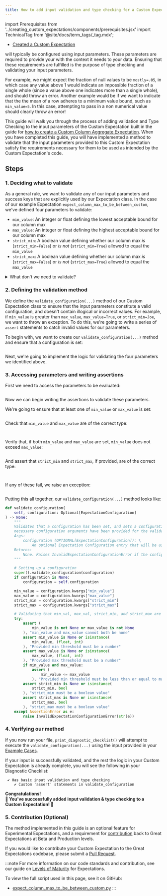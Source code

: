 ```yaml
---
title: How to add input validation and type checking for a Custom Expectation 
---
```


import Prerequisites from '../creating_custom_expectations/components/prerequisites.jsx'
import TechnicalTag from '@site/docs/term_tags/_tag.mdx';

<Prerequisites>

 - [Created a Custom Expectation](../creating_custom_expectations/overview.md)

</Prerequisites>

<p class="markdown"><TechnicalTag tag="expectation" text="Expectations" /> will typically be configured using input parameters. These parameters are required to provide your <TechnicalTag tag="custom_expectation" text="Custom Expectation" /> with the context it needs to <TechnicalTag tag="validation" text="Validate" /> your data.  Ensuring that these requirements are fulfilled is the purpose of type checking and validating your input parameters.</p>

For example, we might expect the fraction of null values to be `mostly=.05`, in which case any value above 1 would indicate an impossible fraction of a single whole (since a value above one indicates more than a single whole), and should throw an error. Another example would be if we want to indicate that the the mean of a row adheres to a minimum value bound, such as `min_value=5`. In this case, attempting to pass in a non numerical value should clearly throw an error!

This guide will walk you through the process of adding validation and Type Checking to the input parameters of the Custom Expectation built in the guide for [how to create a Custom Column Aggregate Expectation](../creating_custom_expectations/how_to_create_custom_column_aggregate_expectations.md). When you have completed this guide, you will have implemented a method to validate that the input parameters provided to this Custom Expectation satisfy the requirements necessary for them to be used as intended by the Custom Expectation's code.

## Steps

### 1. Deciding what to validate

As a general rule, we want to validate any of our input parameters and success keys that are explicitly used by our Expectation class.
In the case of our example Expectation `expect_column_max_to_be_between_custom`, we've defined four parameters to validate:

- `min_value`: An integer or float defining the lowest acceptable bound for our column max
- `max_value`: An integer or float defining the highest acceptable bound for our column max
- `strict_min`: A boolean value defining whether our column max *is* (`strict_min=False`) or *is not* (`strict_min=True`) allowed to equal the `min_value`
- `strict_max`: A boolean value defining whether our column max *is* (`strict_max=False`) or *is not* (`strict_max=True`) allowed to equal the `max_value`

<details>
    <summary>What don't we need to validate?</summary>
You may have noticed we're not validating whether the <inlineCode>column</inlineCode> parameter has been set.
Great Expectations implicitly handles the validation of certain parameters universal to each class of Expectation, so you don't have to!
</details>

### 2. Defining the validation method

We define the `validate_configuration(...)` method of our Custom Expectation class to ensure that the input parameters constitute a valid configuration, 
and doesn't contain illogical or incorrect values. For example, if `min_value` is greater than `max_value`, `max_value=True`, or `strict_min=Joe`, we want to throw an exception.
To do this, we're going to write a series of `assert` statements to catch invalid values for our parameters.

To begin with, we want to create our `validate_configuration(...)` method and ensure that a configuration is set:

```python file=../../../../tests/integration/docusaurus/expectations/creating_custom_expectations/expect_column_max_to_be_between_custom.py#L181-L197
```

Next, we're going to implement the logic for validating the four parameters we identified above.

### 3. Accessing parameters and writing assertions

First we need to access the parameters to be evaluated:

```python file=../../../../tests/integration/docusaurus/expectations/creating_custom_expectations/expect_column_max_to_be_between_custom.py#L200-L203
```

Now we can begin writing the assertions to validate these parameters. 

We're going to ensure that at least one of `min_value` or `max_value` is set:

```python file=../../../../tests/integration/docusaurus/expectations/creating_custom_expectations/expect_column_max_to_be_between_custom.py#L207-L210
```

Check that `min_value` and `max_value` are of the correct type:

```python file=../../../../tests/integration/docusaurus/expectations/creating_custom_expectations/expect_column_max_to_be_between_custom.py#L211-L213
```

```python file=../../../../tests/integration/docusaurus/expectations/creating_custom_expectations/expect_column_max_to_be_between_custom.py#L214-L216
```

Verify that, if both `min_value` and `max_value` are set, `min_value` does not exceed `max_value`:

```python file=../../../../tests/integration/docusaurus/expectations/creating_custom_expectations/expect_column_max_to_be_between_custom.py#L217-L220
```

And assert that `strict_min` and `strict_max`, if provided, are of the correct type:

```python file=../../../../tests/integration/docusaurus/expectations/creating_custom_expectations/expect_column_max_to_be_between_custom.py#L221-L223
```

```python file=../../../../tests/integration/docusaurus/expectations/creating_custom_expectations/expect_column_max_to_be_between_custom.py#L224-L226
```

If any of these fail, we raise an exception:

```python file=../../../../tests/integration/docusaurus/expectations/creating_custom_expectations/expect_column_max_to_be_between_custom.py#L227-L228
```

Putting this all together, our `validate_configuration(...)` method looks like:

```python 
def validate_configuration(
    self, configuration: Optional[ExpectationConfiguration]
) -> None:
    """
    Validates that a configuration has been set, and sets a configuration if it has yet to be set. Ensures that
    necessary configuration arguments have been provided for the validation of the expectation.
    Args:
        configuration (OPTIONAL[ExpectationConfiguration]): \
            An optional Expectation Configuration entry that will be used to configure the expectation
    Returns:
        None. Raises InvalidExpectationConfigurationError if the config is not validated successfully
    """

    # Setting up a configuration
    super().validate_configuration(configuration)
    if configuration is None:
        configuration = self.configuration

    min_value = configuration.kwargs["min_value"]
    max_value = configuration.kwargs["max_value"]
    strict_min = configuration.kwargs["strict_min"]
    strict_max = configuration.kwargs["strict_max"]

    # Validating that min_val, max_val, strict_min, and strict_max are of the proper format and type
    try:
        assert (
            min_value is not None or max_value is not None
        ), "min_value and max_value cannot both be none"
        assert min_value is None or isinstance(
            min_value, (float, int)
        ), "Provided min threshold must be a number"
        assert max_value is None or isinstance(
            max_value, (float, int)
        ), "Provided max threshold must be a number"
        if min_value and max_value:
            assert (
                min_value <= max_value
            ), "Provided min threshold must be less than or equal to max threshold"
        assert strict_min is None or isinstance(
            strict_min, bool
        ), "strict_min must be a boolean value"
        assert strict_max is None or isinstance(
            strict_max, bool
        ), "strict_max must be a boolean value"
    except AssertionError as e:
        raise InvalidExpectationConfigurationError(str(e))
```

### 4. Verifying our method

If you now run your file, `print_diagnostic_checklist()` will attempt to execute the `validate_configuration(...)` using the input provided in your [Example Cases](./how_to_add_example_cases_for_an_expectation.md).

If your input is successfully validated, and the rest the logic in your Custom Expectation is already complete, you will see the following in your Diagnostic Checklist:

```console
 ✔ Has basic input validation and type checking
    ✔ Custom 'assert' statements in validate_configuration
```

<div style={{"text-align":"center"}}>
<p style={{"color":"#8784FF","font-size":"1.4em"}}><b>
Congratulations!<br/>&#127881; You've successfully added input validation & type checking to a Custom Expectation! &#127881;
</b></p>
</div>

### 5. Contribution (Optional)

The method implemented in this guide is an optional feature for Experimental Expectations, and a requirement for [contribution](../contributing/how_to_contribute_a_custom_expectation_to_great_expectations.md) back to Great Expectations at Beta and Production levels.

If you would like to contribute your Custom Expectation to the Great Expectations codebase, please submit a [Pull Request](https://github.com/great-expectations/great_expectations/pulls).

:::note
For more information on our code standards and contribution, see our guide on [Levels of Maturity](../../../contributing/contributing_maturity.md#contributing-expectations) for Expectations.

To view the full script used in this page, see it on GitHub:
- [expect_column_max_to_be_between_custom.py](https://github.com/great-expectations/great_expectations/blob/develop/tests/integration/docusaurus/expectations/creating_custom_expectations/expect_column_max_to_be_between_custom.py)
:::